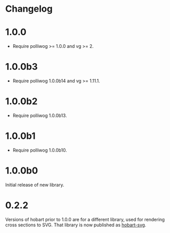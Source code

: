 # Changelog

# 1.0.0

- Require polliwog >= 1.0.0 and vg >= 2.

# 1.0.0b3

- Require polliwog 1.0.0b14 and vg >= 1.11.1.

# 1.0.0b2

- Require polliwog 1.0.0b13.

# 1.0.0b1

- Require polliwog 1.0.0b10.

# 1.0.0b0

Initial release of new library.

# 0.2.2

Versions of hobart prior to 1.0.0 are for a different library, used for
rendering cross sections to SVG. That library is now published as
[hobart-svg][].

[hobart-svg]: https://github.com/lace/hobart-svg
